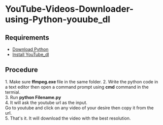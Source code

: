 # YouTube-Videos-Downloader-using-Python-youube_dl

## Requirements

<ul>
  <li><a href="https://www.python.org/downloads/" target="_blank"> Download Python </a></li>
  <li><a href="https://pypi.org/project/youtube_dl/" target="_blank">Install YouTube_dl </a></li>
</ul>

## Procedure
<p>
  1. Make sure <b> ffmpeg.exe </b> file in the same folder.
  2. Write the python code in a text editor then open a command prompt using <b>cmd</b>  command in the termial. <br/>
  3. Run <b> python Filename.py </b> <br/>
  4. It will ask the youtube url as the input. <br/> Go to youtube and click on any video of your desire then copy it from the url. <br>
  5. That's it. It will download the video with the best resolution.
 </p>

